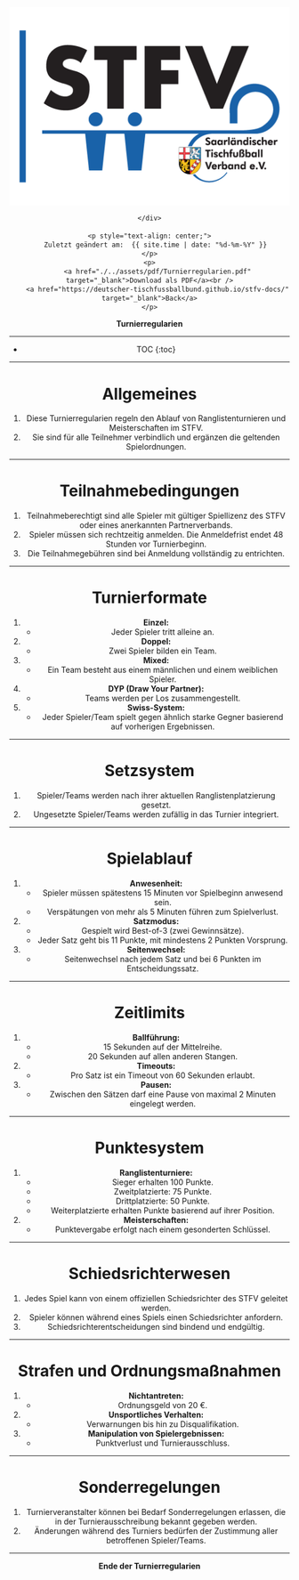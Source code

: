 <div class="html-only" style="text-align: center;">
    <div class="title" style="text-align: center;">
        <img src="images/STFV-LOGO.png" alt="STFV Logo" style="display: block; margin: 0 auto;" />
        
    </div>

    <p style="text-align: center;">
       Zuletzt geändert am:  {{ site.time | date: "%d-%m-%Y" }}
    </p>
    <p>
        <a href="./../assets/pdf/Turnierregularien.pdf" target="_blank">Download als PDF</a><br />
        <a href="https://deutscher-tischfussballbund.github.io/stfv-docs/" target="_blank">Back</a>
    </p>
</div>

**Turnierregularien**

---

* TOC
{:toc}

---

# Allgemeines

1. Diese Turnierregularien regeln den Ablauf von Ranglistenturnieren und Meisterschaften im STFV.
2. Sie sind für alle Teilnehmer verbindlich und ergänzen die geltenden Spielordnungen.

---

# Teilnahmebedingungen

1. Teilnahmeberechtigt sind alle Spieler mit gültiger Spiellizenz des STFV oder eines anerkannten Partnerverbands.
2. Spieler müssen sich rechtzeitig anmelden. Die Anmeldefrist endet 48 Stunden vor Turnierbeginn.
3. Die Teilnahmegebühren sind bei Anmeldung vollständig zu entrichten.

---

# Turnierformate

1. **Einzel:**
   - Jeder Spieler tritt alleine an.
2. **Doppel:**
   - Zwei Spieler bilden ein Team.
3. **Mixed:**
   - Ein Team besteht aus einem männlichen und einem weiblichen Spieler.
4. **DYP (Draw Your Partner):**
   - Teams werden per Los zusammengestellt.
5. **Swiss-System:**
   - Jeder Spieler/Team spielt gegen ähnlich starke Gegner basierend auf vorherigen Ergebnissen.

---

# Setzsystem

1. Spieler/Teams werden nach ihrer aktuellen Ranglistenplatzierung gesetzt.
2. Ungesetzte Spieler/Teams werden zufällig in das Turnier integriert.

---

# Spielablauf

1. **Anwesenheit:**
   - Spieler müssen spätestens 15 Minuten vor Spielbeginn anwesend sein.
   - Verspätungen von mehr als 5 Minuten führen zum Spielverlust.
2. **Satzmodus:**
   - Gespielt wird Best-of-3 (zwei Gewinnsätze).
   - Jeder Satz geht bis 11 Punkte, mit mindestens 2 Punkten Vorsprung.
3. **Seitenwechsel:**
   - Seitenwechsel nach jedem Satz und bei 6 Punkten im Entscheidungssatz.

---

# Zeitlimits

1. **Ballführung:**
   - 15 Sekunden auf der Mittelreihe.
   - 20 Sekunden auf allen anderen Stangen.
2. **Timeouts:**
   - Pro Satz ist ein Timeout von 60 Sekunden erlaubt.
3. **Pausen:**
   - Zwischen den Sätzen darf eine Pause von maximal 2 Minuten eingelegt werden.

---

# Punktesystem

1. **Ranglistenturniere:**
   - Sieger erhalten 100 Punkte.
   - Zweitplatzierte: 75 Punkte.
   - Drittplatzierte: 50 Punkte.
   - Weiterplatzierte erhalten Punkte basierend auf ihrer Position.
2. **Meisterschaften:**
   - Punktevergabe erfolgt nach einem gesonderten Schlüssel.

---

# Schiedsrichterwesen

1. Jedes Spiel kann von einem offiziellen Schiedsrichter des STFV geleitet werden.
2. Spieler können während eines Spiels einen Schiedsrichter anfordern.
3. Schiedsrichterentscheidungen sind bindend und endgültig.

---

# Strafen und Ordnungsmaßnahmen

1. **Nichtantreten:**
   - Ordnungsgeld von 20 €.
2. **Unsportliches Verhalten:**
   - Verwarnungen bis hin zu Disqualifikation.
3. **Manipulation von Spielergebnissen:**
   - Punktverlust und Turnierausschluss.

---

# Sonderregelungen

1. Turnierveranstalter können bei Bedarf Sonderregelungen erlassen, die in der Turnierausschreibung bekannt gegeben werden.
2. Änderungen während des Turniers bedürfen der Zustimmung aller betroffenen Spieler/Teams.

---

**Ende der Turnierregularien**

